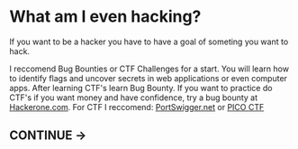 # What am I even hacking?

If you want to be a hacker you have to have a goal of someting you want to hack.

I reccomend Bug Bounties or CTF Challenges for a start. You will learn how to identify flags and uncover secrets in web applications or even computer apps. 
After learning CTF's learn Bug Bounty. If you want to practice do CTF's if you want money and have confidence, try a bug bounty at [Hackerone.com](https://hackerone.com/directory/programs).
For CTF I reccomend:
[PortSwigger.net](https://portswigger.net/web-security)
or
[PICO CTF](https://picoctf.org/)

## CONTINUE ->
